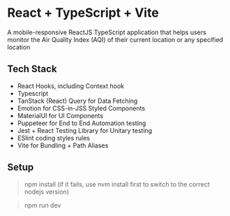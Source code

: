 # React + TypeScript + Vite

A mobile-responsive ReactJS TypeScript application that helps users monitor the Air Quality Index (AQI) of their current location or any specified location

## Tech Stack

- React Hooks, including Context hook
- Typescript
- TanStack (React) Query for Data Fetching
- Emotion for CSS-in-JSS Styled Components
- MaterialUI for UI Components
- Puppeteer for End to End Automation testing
- Jest + React Testing Library for Unitary testing
- ESlint coding styles rules
- Vite for Bundling + Path Aliases

## Setup

> npm install (if it fails, use nvm install first to switch to the correct nodejs version)

> npm run dev
